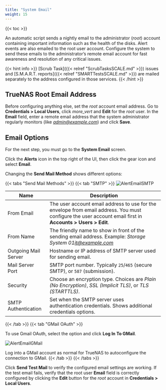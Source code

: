 ```yaml
---
title: "System Email"
weight: 15
---
```


{{< toc >}}

An automatic script sends a nightly email to the administrator (*root*) account containing important information such as the health of the disks.
Alert events are also emailed to the root user account.
Configure the system to send these emails to the administrator’s remote email account for fast awareness and resolution of any critical issues.

{{< hint info >}}
[Scrub Task]({{< relref "ScrubTasksSCALE.md" >}}) issues and [S.M.A.R.T. reports]({{< relref "SMARTTestsSCALE.md" >}}) are mailed separately to the address configured in those services.
{{< /hint >}}

## TrueNAS Root Email Address

Before configuring anything else, set the *root* account email address.
Go to **Credentials > Local Users**, click <i class="material-icons" aria-hidden="true" title="Options">more_vert</i> and **Edit** for the *root* user.
In the **Email** field, enter a remote email address that the system administrator regularly monitors (like *admin@example.com*) and click **Save**.

## Email Options

For the next step, you must go to the **System Email** screen.

Click the **Alerts** <span class="iconify" data-icon="mdi:bell"></span> icon in the top right of the UI, then click the gear <span class="iconify" data-icon="mdi:cog"></span> icon and select **Email**.

Changing the **Send Mail Method** shows different options:

{{< tabs "Send Mail Methods" >}}
{{< tab "SMTP" >}}
![AlertEmailSMTP](/images/SCALE/AlertEmailSMTP.png "Email General Options")

| Name | Description |
|------|-------------|
| From Email | The user account email address to use for the envelope from email address. You must configure the user account email first in **Accounts > Users > Edit**. |
| From Name | The friendly name to show in front of the sending email address. Example: *Storage System 01<it@example.com>* |
| Outgoing Mail Server | Hostname or IP address of SMTP server used for sending email. |
| Mail Server Port | SMTP port number. Typically `25`/`465` (secure SMTP), or `587` (submission). |
| Security | Choose an encryption type. Choices are *Plain (No Encryption)*, *SSL (Implicit TLS)*, or *TLS (STARTTLS)*. |
| SMTP Authentication | Set when the SMTP server uses authentication credentials. Shows additional credentials options. |
{{< /tab >}}
{{< tab "GMail OAuth" >}}

To use Gmail OAuth, select the option and click **Log In To GMail**.

![AlertEmailGMail](/images/SCALE/AlertEmailGmail.png "Email General Options")

Log into a GMail account as normal for TrueNAS to autoconfigure the connection to GMail.
{{< /tab >}}
{{< /tabs >}}

Click **Send Test Mail** to verify the configured email settings are working.
If the test email fails, verify that the root user **Email** field is correctly configured by clicking the **Edit** button for the *root* account in **Credentials > Local Users**.
